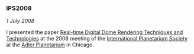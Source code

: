 ### IPS2008

*1 July 2008*

I presented the paper [Real-time Digital Dome Rendering Techniques and Technologies][paper] at the 2008 meeting of the [International Planetarium Society][ips] at the [Adler Planetarium][adler] in Chicago.

[paper]: research.html#real-time-dome
[ips]:   http://www.ips-planetarium.org/
[adler]: http://www.adlerplanetarium.org/
